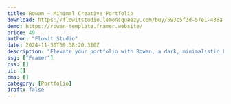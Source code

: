 ```yaml
---
title: Rowan — Minimal Creative Portfolio
download: https://flowitstudio.lemonsqueezy.com/buy/593c5f3d-57e1-438a-81fb-f4e246c091d1
demo: https://rowan-template.framer.website/
price: 49
author: "Flowit Studio"
date: 2024-11-30T09:38:20.310Z
description: "Elevate your portfolio with Rowan, a dark, minimalistic Framer template inspired by editorial design. Featuring subtle animations, customizable layout, and a focus on showcasing your work, Rowan perfectly highlights creative expertise for various creatives."
ssg: ["Framer"]
css: []
ui: []
cms: []
category: [Portfolio]
draft: false
---
```

